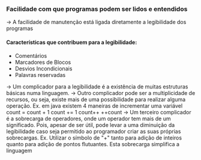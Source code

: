 ### Facilidade com que programas podem ser lidos e entendidos


-> A facilidade de manutenção está ligada diretamente a legibilidade dos programas


#### Características que contribuem para a legibilidade:

- Comentários
- Marcadores de Blocos
- Desvios Incondicionais
- Palavras reservadas




-> Um complicador para a legibilidade é a existência de muitas estruturas básicas numa linguagem.
-> Outro complicador pode ser a multiplicidade de recursos, ou seja, existe mais de uma possibilidade para realizar alguma operação.
	Ex. em java existem  4 maneiras de incrementar uma variável
		count = count + 1
		count += 1
		count++
		++count
-> Um terceiro complicador é a sobrecarga de operadores, onde um operador tem mais de um significado. Pois, apesar de ser útil, pode levar a uma diminuição da legibilidade caso seja permitido ao programador criar as suas próprias sobrecargas.
	Ex. Utilizar o símbolo de "+" tanto para adição de inteiros quanto para adição de pontos flutuantes. Esta sobrecarga simplifica a linguagem 